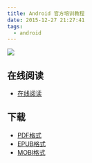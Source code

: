```yaml
---
title: Android 官方培训教程
date: 2015-12-27 21:27:41
tags:
  - android
---
```


![](https://ek8whxe.cloudimg.io/s/width/226/https://www.gitbook.com/cover/book/kesenhoo/android-training-course-in-chinese.jpg)

<!--more-->

## 在线阅读 ##

+ [在线阅读](https://www.gitbook.com/book/kesenhoo/android-training-course-in-chinese/details)

## 下载 ##

+ [PDF格式](https://www.gitbook.com/download/pdf/book/kesenhoo/android-training-course-in-chinese)
+ [EPUB格式](https://www.gitbook.com/download/epub/book/kesenhoo/android-training-course-in-chinese)
+ [MOBI格式](https://www.gitbook.com/download/mobi/book/kesenhoo/android-training-course-in-chinese)